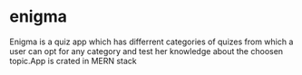 # enigma
 Enigma is a quiz app which has differrent categories of quizes from which a user can opt for any category and test her knowledge about the choosen topic.App is crated in MERN stack
